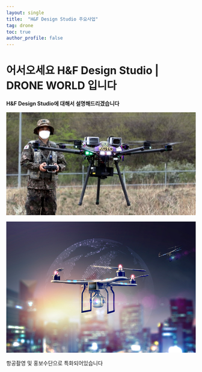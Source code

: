 ```yaml
---
layout: single
title:  "H&F Design Studio 주요사업"
tag: drone
toc: true
author_profile: false
---
```


# 어서오세요 H&F Design Studio | DRONE WORLD 입니다

**H&F Design Studio에 대해서 설명해드리겠습니다**

![B20220727094157290](../images/2023-03-23-two/B20220727094157290.jpg)

![38743_77484_4727](../images/2023-03-23-two/38743_77484_4727.jpg)

항공촬영 및 홍보수단으로 특화되어있습니다
